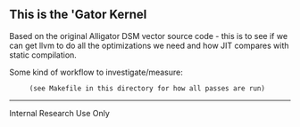 This is the 'Gator Kernel
-------------------------

Based on the original Alligator DSM vector source code - this is to
see if we can get llvm to do all the optimizations we need and how JIT
compares with static compilation.

Some kind of workflow to investigate/measure:

         (see Makefile in this directory for how all passes are run)

________________________
Internal Research Use Only
